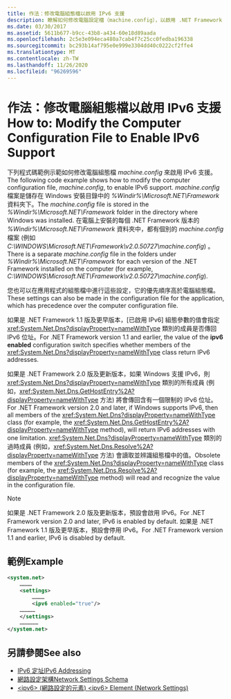 ```yaml
---
title: 作法：修改電腦組態檔以啟用 IPv6 支援
description: 瞭解如何修改電腦設定檔（machine.config），以啟用 .NET Framework 中的 IPv6 支援。
ms.date: 03/30/2017
ms.assetid: 5611b677-b9cc-43b8-a434-60e18d89aada
ms.openlocfilehash: 2c5e3e094eca480a7cab4f7c25cc0fedba196338
ms.sourcegitcommit: bc293b14af795e0e999e3304dd40c0222cf2ffe4
ms.translationtype: MT
ms.contentlocale: zh-TW
ms.lasthandoff: 11/26/2020
ms.locfileid: "96269596"
---
```

# <a name="how-to-modify-the-computer-configuration-file-to-enable-ipv6-support"></a><span data-ttu-id="88210-103">作法：修改電腦組態檔以啟用 IPv6 支援</span><span class="sxs-lookup"><span data-stu-id="88210-103">How to: Modify the Computer Configuration File to Enable IPv6 Support</span></span>

<span data-ttu-id="88210-104">下列程式碼範例示範如何修改電腦組態檔 *machine.config* 來啟用 IPv6 支援。</span><span class="sxs-lookup"><span data-stu-id="88210-104">The following code example shows how to modify the computer configuration file, *machine.config*, to enable IPv6 support.</span></span> <span data-ttu-id="88210-105">*machine.config* 檔案是儲存在 Windows 安裝目錄中的 *%Windir%\Microsoft.NET\Framework* 資料夾下。</span><span class="sxs-lookup"><span data-stu-id="88210-105">The *machine.config* file is stored in the *%Windir%\Microsoft.NET\Framework* folder in the directory where Windows was installed.</span></span> <span data-ttu-id="88210-106">在電腦上安裝的每個 .NET Framework 版本的 *%Windir%\Microsoft.NET\Framework* 資料夾中，都有個別的 *machine.config* 檔案 (例如 *C:\WINDOWS\Microsoft.NET\Framework\v2.0.50727\machine.config*) 。</span><span class="sxs-lookup"><span data-stu-id="88210-106">There is a separate *machine.config* file in the folders under *%Windir%\Microsoft.NET\Framework* for each version of the .NET Framework installed on the computer (for example, *C:\WINDOWS\Microsoft.NET\Framework\v2.0.50727\machine.config*).</span></span>  
  
 <span data-ttu-id="88210-107">您也可以在應用程式的組態檔中進行這些設定，它的優先順序高於電腦組態檔。</span><span class="sxs-lookup"><span data-stu-id="88210-107">These settings can also be made in the configuration file for the application, which has precedence over the computer configuration file.</span></span>  
  
 <span data-ttu-id="88210-108">如果是 .NET Framework 1.1 版及更早版本，[已啟用 IPv6] 組態參數的值會指定 <xref:System.Net.Dns?displayProperty=nameWithType> 類別的成員是否傳回 IPv6 位址。</span><span class="sxs-lookup"><span data-stu-id="88210-108">For .NET Framework version 1.1 and earlier, the value of the **ipv6 enabled** configuration switch specifies whether members of the <xref:System.Net.Dns?displayProperty=nameWithType> class return IPv6 addresses.</span></span>  
  
 <span data-ttu-id="88210-109">如果是 .NET Framework 2.0 版及更新版本，如果 Windows 支援 IPv6，則 <xref:System.Net.Dns?displayProperty=nameWithType> 類別的所有成員 (例如，<xref:System.Net.Dns.GetHostEntry%2A?displayProperty=nameWithType> 方法) 將會傳回含有一個限制的 IPv6 位址。</span><span class="sxs-lookup"><span data-stu-id="88210-109">For .NET Framework version 2.0 and later, if Windows supports IPv6, then all members of the <xref:System.Net.Dns?displayProperty=nameWithType> class (for example, the <xref:System.Net.Dns.GetHostEntry%2A?displayProperty=nameWithType> method), will return IPv6 addresses with one limitation.</span></span> <span data-ttu-id="88210-110"><xref:System.Net.Dns?displayProperty=nameWithType> 類別的過時成員 (例如，<xref:System.Net.Dns.Resolve%2A?displayProperty=nameWithType> 方法) 會讀取並辨識組態檔中的值。</span><span class="sxs-lookup"><span data-stu-id="88210-110">Obsolete members of the <xref:System.Net.Dns?displayProperty=nameWithType> class (for example, the <xref:System.Net.Dns.Resolve%2A?displayProperty=nameWithType> method) will read and recognize the value in the configuration file.</span></span>  
  
> [!NOTE]
> <span data-ttu-id="88210-111">如果是 .NET Framework 2.0 版及更新版本，預設會啟用 IPv6。</span><span class="sxs-lookup"><span data-stu-id="88210-111">For .NET Framework version 2.0 and later, IPv6 is enabled by default.</span></span> <span data-ttu-id="88210-112">如果是 .NET Framework 1.1 版及更早版本，預設會停用 IPv6。</span><span class="sxs-lookup"><span data-stu-id="88210-112">For .NET Framework version 1.1 and earlier, IPv6 is disabled by default.</span></span>  
  
## <a name="example"></a><span data-ttu-id="88210-113">範例</span><span class="sxs-lookup"><span data-stu-id="88210-113">Example</span></span>  
  
```xml  
<system.net>  
    …………  
    <settings>  
        …………  
        <ipv6 enabled="true"/>
    ……………  
    </settings>  
    ………………  
</system.net>  
```  
  
## <a name="see-also"></a><span data-ttu-id="88210-114">另請參閱</span><span class="sxs-lookup"><span data-stu-id="88210-114">See also</span></span>

- [<span data-ttu-id="88210-115">IPv6 定址</span><span class="sxs-lookup"><span data-stu-id="88210-115">IPv6 Addressing</span></span>](ipv6-addressing.md)
- [<span data-ttu-id="88210-116">網路設定架構</span><span class="sxs-lookup"><span data-stu-id="88210-116">Network Settings Schema</span></span>](../configure-apps/file-schema/network/index.md)
- [<span data-ttu-id="88210-117">\<ipv6> (網路設定的元素) </span><span class="sxs-lookup"><span data-stu-id="88210-117">\<ipv6> Element (Network Settings)</span></span>](../configure-apps/file-schema/network/ipv6-element-network-settings.md)
